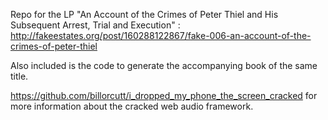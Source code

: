 Repo for the LP "An Account of the Crimes of Peter Thiel and His Subsequent Arrest, Trial and Execution" : http://fakeestates.org/post/160288122867/fake-006-an-account-of-the-crimes-of-peter-thiel

Also included is the code to generate the accompanying book of the same title.

https://github.com/billorcutt/i_dropped_my_phone_the_screen_cracked for more information about the cracked web audio framework.


